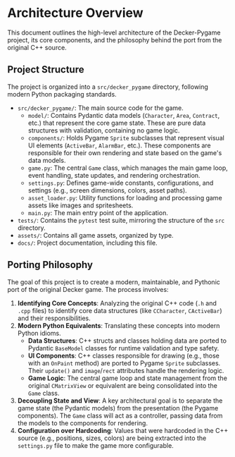 # Architecture Overview

This document outlines the high-level architecture of the Decker-Pygame project, its core components, and the philosophy behind the port from the original C++ source.

## Project Structure

The project is organized into a `src/decker_pygame` directory, following modern Python packaging standards.

-   `src/decker_pygame/`: The main source code for the game.
    -   `model/`: Contains Pydantic data models (`Character`, `Area`, `Contract`, etc.) that represent the core game state. These are pure data structures with validation, containing no game logic.
    -   `components/`: Holds Pygame `Sprite` subclasses that represent visual UI elements (`ActiveBar`, `AlarmBar`, etc.). These components are responsible for their own rendering and state based on the game's data models.
    -   `game.py`: The central `Game` class, which manages the main game loop, event handling, state updates, and rendering orchestration.
    -   `settings.py`: Defines game-wide constants, configurations, and settings (e.g., screen dimensions, colors, asset paths).
    -   `asset_loader.py`: Utility functions for loading and processing game assets like images and spritesheets.
    -   `main.py`: The main entry point of the application.
-   `tests/`: Contains the `pytest` test suite, mirroring the structure of the `src` directory.
-   `assets/`: Contains all game assets, organized by type.
-   `docs/`: Project documentation, including this file.

## Porting Philosophy

The goal of this project is to create a modern, maintainable, and Pythonic port of the original Decker game. The process involves:

1.  **Identifying Core Concepts**: Analyzing the original C++ code (`.h` and `.cpp` files) to identify core data structures (like `CCharacter`, `CActiveBar`) and their responsibilities.
2.  **Modern Python Equivalents**: Translating these concepts into modern Python idioms.
    -   **Data Structures**: C++ structs and classes holding data are ported to Pydantic `BaseModel` classes for runtime validation and type safety.
    -   **UI Components**: C++ classes responsible for drawing (e.g., those with an `OnPaint` method) are ported to Pygame `Sprite` subclasses. Their `update()` and `image`/`rect` attributes handle the rendering logic.
    -   **Game Logic**: The central game loop and state management from the original `CMatrixView` or equivalent are being consolidated into the `Game` class.
3.  **Decoupling State and View**: A key architectural goal is to separate the game state (the Pydantic models) from the presentation (the Pygame components). The `Game` class will act as a controller, passing data from the models to the components for rendering.
4.  **Configuration over Hardcoding**: Values that were hardcoded in the C++ source (e.g., positions, sizes, colors) are being extracted into the `settings.py` file to make the game more configurable.
